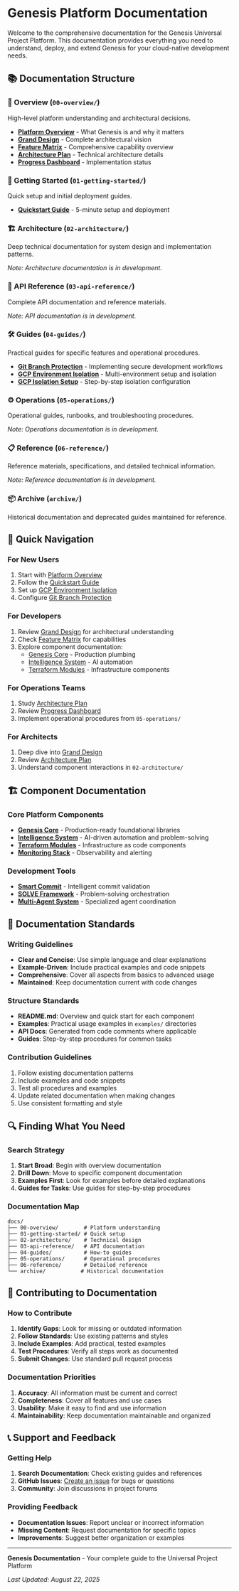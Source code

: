 # Genesis Platform Documentation

Welcome to the comprehensive documentation for the Genesis Universal Project Platform. This documentation provides everything you need to understand, deploy, and extend Genesis for your cloud-native development needs.

## 📚 Documentation Structure

### 🎯 Overview (`00-overview/`)
High-level platform understanding and architectural decisions.

- [**Platform Overview**](00-overview/README.md) - What Genesis is and why it matters
- [**Grand Design**](00-overview/GRAND_DESIGN.md) - Complete architectural vision
- [**Feature Matrix**](00-overview/FEATURE_MATRIX.md) - Comprehensive capability overview
- [**Architecture Plan**](00-overview/ARCHITECTURE_PLAN.md) - Technical architecture details
- [**Progress Dashboard**](00-overview/PROGRESS_DASHBOARD.md) - Implementation status

### 🚀 Getting Started (`01-getting-started/`)
Quick setup and initial deployment guides.

- [**Quickstart Guide**](01-getting-started/quickstart.md) - 5-minute setup and deployment

### 🏗️ Architecture (`02-architecture/`)
Deep technical documentation for system design and implementation patterns.

*Note: Architecture documentation is in development.*

### 📖 API Reference (`03-api-reference/`)
Complete API documentation and reference materials.

*Note: API documentation is in development.*

### 🛠️ Guides (`04-guides/`)
Practical guides for specific features and operational procedures.

- [**Git Branch Protection**](04-guides/git-branch-protection.md) - Implementing secure development workflows
- [**GCP Environment Isolation**](04-guides/gcp-isolation.md) - Multi-environment setup and isolation
- [**GCP Isolation Setup**](04-guides/gcp-isolation-setup.md) - Step-by-step isolation configuration

### ⚙️ Operations (`05-operations/`)
Operational guides, runbooks, and troubleshooting procedures.

*Note: Operations documentation is in development.*

### 📋 Reference (`06-reference/`)
Reference materials, specifications, and detailed technical information.

*Note: Reference documentation is in development.*

### 📦 Archive (`archive/`)
Historical documentation and deprecated guides maintained for reference.

## 🎯 Quick Navigation

### For New Users
1. Start with [Platform Overview](00-overview/README.md)
2. Follow the [Quickstart Guide](01-getting-started/quickstart.md)
3. Set up [GCP Environment Isolation](04-guides/gcp-isolation.md)
4. Configure [Git Branch Protection](04-guides/git-branch-protection.md)

### For Developers
1. Review [Grand Design](00-overview/GRAND_DESIGN.md) for architectural understanding
2. Check [Feature Matrix](00-overview/FEATURE_MATRIX.md) for capabilities
3. Explore component documentation:
   - [Genesis Core](../core/README.md) - Production plumbing
   - [Intelligence System](../intelligence/README.md) - AI automation
   - [Terraform Modules](../modules/README.md) - Infrastructure components

### For Operations Teams
1. Study [Architecture Plan](00-overview/ARCHITECTURE_PLAN.md)
2. Review [Progress Dashboard](00-overview/PROGRESS_DASHBOARD.md)
3. Implement operational procedures from `05-operations/`

### For Architects
1. Deep dive into [Grand Design](00-overview/GRAND_DESIGN.md)
2. Review [Architecture Plan](00-overview/ARCHITECTURE_PLAN.md)
3. Understand component interactions in `02-architecture/`

## 🏗️ Component Documentation

### Core Platform Components
- [**Genesis Core**](../core/README.md) - Production-ready foundational libraries
- [**Intelligence System**](../intelligence/README.md) - AI-driven automation and problem-solving
- [**Terraform Modules**](../modules/README.md) - Infrastructure as code components
- [**Monitoring Stack**](../monitoring/README.md) - Observability and alerting

### Development Tools
- [**Smart Commit**](../intelligence/smart-commit/README.md) - Intelligent commit validation
- [**SOLVE Framework**](../intelligence/solve/README.md) - Problem-solving orchestration
- [**Multi-Agent System**](../CLAUDE.md) - Specialized agent coordination

## 📖 Documentation Standards

### Writing Guidelines
- **Clear and Concise**: Use simple language and clear explanations
- **Example-Driven**: Include practical examples and code snippets
- **Comprehensive**: Cover all aspects from basics to advanced usage
- **Maintained**: Keep documentation current with code changes

### Structure Standards
- **README.md**: Overview and quick start for each component
- **Examples**: Practical usage examples in `examples/` directories
- **API Docs**: Generated from code comments where applicable
- **Guides**: Step-by-step procedures for common tasks

### Contribution Guidelines
1. Follow existing documentation patterns
2. Include examples and code snippets
3. Test all procedures and examples
4. Update related documentation when making changes
5. Use consistent formatting and style

## 🔍 Finding What You Need

### Search Strategy
1. **Start Broad**: Begin with overview documentation
2. **Drill Down**: Move to specific component documentation
3. **Examples First**: Look for examples before detailed explanations
4. **Guides for Tasks**: Use guides for step-by-step procedures

### Documentation Map
```
docs/
├── 00-overview/        # Platform understanding
├── 01-getting-started/ # Quick setup
├── 02-architecture/    # Technical design
├── 03-api-reference/   # API documentation
├── 04-guides/          # How-to guides
├── 05-operations/      # Operational procedures
├── 06-reference/       # Detailed reference
└── archive/           # Historical documentation
```

## 🤝 Contributing to Documentation

### How to Contribute
1. **Identify Gaps**: Look for missing or outdated information
2. **Follow Standards**: Use existing patterns and styles
3. **Include Examples**: Add practical, tested examples
4. **Test Procedures**: Verify all steps work as documented
5. **Submit Changes**: Use standard pull request process

### Documentation Priorities
1. **Accuracy**: All information must be current and correct
2. **Completeness**: Cover all features and use cases
3. **Usability**: Make it easy to find and use information
4. **Maintainability**: Keep documentation maintainable and organized

## 📞 Support and Feedback

### Getting Help
1. **Search Documentation**: Check existing guides and references
2. **GitHub Issues**: [Create an issue](https://github.com/jhousteau/genesis/issues) for bugs or questions
3. **Community**: Join discussions in project forums

### Providing Feedback
- **Documentation Issues**: Report unclear or incorrect information
- **Missing Content**: Request documentation for specific topics
- **Improvements**: Suggest better organization or examples

---

**Genesis Documentation** - Your complete guide to the Universal Project Platform

*Last Updated: August 22, 2025*
